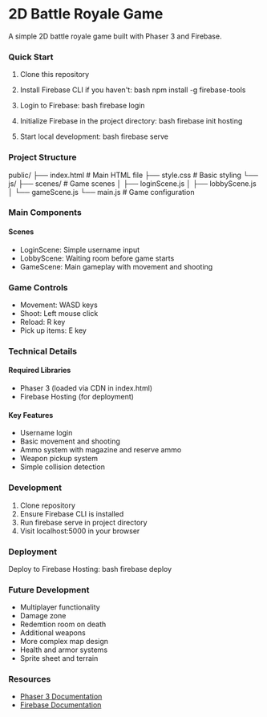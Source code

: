 # 2D Battle Royale Game
A simple 2D battle royale game built with Phaser 3 and Firebase.

### Quick Start
1. Clone this repository
2. Install Firebase CLI if you haven't:
   bash
   npm install -g firebase-tools
   
3. Login to Firebase:
   bash
   firebase login
   
4. Initialize Firebase in the project directory:
   bash
   firebase init hosting
   
5. Start local development:
   bash
   firebase serve
   

### Project Structure

public/
├── index.html    # Main HTML file
├── style.css     # Basic styling
└── js/
    ├── scenes/   # Game scenes
    │   ├── loginScene.js
    │   ├── lobbyScene.js
    │   └── gameScene.js
    └── main.js   # Game configuration

### Main Components
#### Scenes
- LoginScene: Simple username input
- LobbyScene: Waiting room before game starts
- GameScene: Main gameplay with movement and shooting

### Game Controls
- Movement: WASD keys
- Shoot: Left mouse click
- Reload: R key
- Pick up items: E key

### Technical Details
#### Required Libraries
- Phaser 3 (loaded via CDN in index.html)
- Firebase Hosting (for deployment)

#### Key Features
- Username login
- Basic movement and shooting
- Ammo system with magazine and reserve ammo
- Weapon pickup system
- Simple collision detection

### Development
1. Clone repository
2. Ensure Firebase CLI is installed
3. Run firebase serve in project directory
4. Visit localhost:5000 in your browser

### Deployment
Deploy to Firebase Hosting:
bash
firebase deploy

### Future Development
- Multiplayer functionality
- Damage zone
- Redemtion room on death
- Additional weapons
- More complex map design
- Health and armor systems
- Sprite sheet and terrain

### Resources
- [Phaser 3 Documentation](https://photonstorm.github.io/phaser3-docs/)
- [Firebase Documentation](https://firebase.google.com/docs)